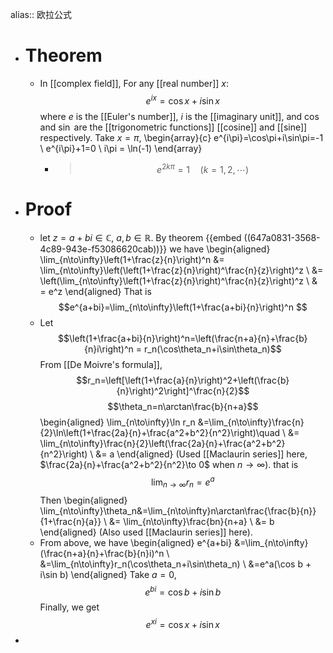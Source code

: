 alias:: 欧拉公式

- # Theorem
	- In [[complex field]], For any [[real number]] $x$:
	  $$e^{ix}=\cos x+i\sin x$$
	  where $e$ is the [[Euler's number]], $i$ is the [[imaginary unit]], and $\cos$ and $\sin$ are the [[trigonometric functions]] [[cosine]] and [[sine]] respectively.
	  Take $x=\pi$,
	  \begin{array}{c}
	  e^{i\pi}=\cos\pi+i\sin\pi=-1 \\
	  e^{i\pi}+1=0 \\
	  i\pi = \ln(-1)
	  \end{array}
		- >$$e^{2k\pi}=1\quad(k=1,2,\cdots)$$
- # Proof
	- let $z = a+bi \in \mathbb{C}$, $a, b\in\mathbb{R}$.
	  By theorem {{embed ((647a0831-3568-4c89-943e-f53086620cab))}}
	  we have
	  \begin{aligned}
	  \lim_{n\to\infty}\left(1+\frac{z}{n}\right)^n &= \lim_{n\to\infty}\left(\left(1+\frac{z}{n}\right)^\frac{n}{z}\right)^z \\
	  &= \left(\lim_{n\to\infty}\left(1+\frac{z}{n}\right)^\frac{n}{z}\right)^z \\
	  & = e^z 
	  \end{aligned}
	  That is
	  $$e^{a+bi}=\lim_{n\to\infty}\left(1+\frac{a+bi}{n}\right)^n $$
	- Let 
	  $$\left(1+\frac{a+bi}{n}\right)^n=\left(\frac{n+a}{n}+\frac{b}{n}i\right)^n = r_n(\cos\theta_n+i\sin\theta_n)$$
	  From [[De Moivre's formula]],
	  $$r_n=\left[\left(1+\frac{a}{n}\right)^2+\left(\frac{b}{n}\right)^2\right]^\frac{n}{2}$$
	  $$\theta_n=n\arctan\frac{b}{n+a}$$
	  \begin{aligned}
	  \lim_{n\to\infty}\ln r_n &=\lim_{n\to\infty}\frac{n}{2}\ln\left(1+\frac{2a}{n}+\frac{a^2+b^2}{n^2}\right)\quad \\
	  &= \lim_{n\to\infty}\frac{n}{2}\left(\frac{2a}{n}+\frac{a^2+b^2}{n^2}\right) \\
	  &= a
	  \end{aligned}
	  (Used [[Maclaurin series]] here, $\frac{2a}{n}+\frac{a^2+b^2}{n^2}\to 0$ when $n\to\infty$).
	  that is 
	  $$\lim_{n\to\infty}r_n=e^a$$
	  Then
	  \begin{aligned}
	  \lim_{n\to\infty}\theta_n&=\lim_{n\to\infty}n\arctan\frac{\frac{b}{n}}{1+\frac{n}{a}} \\
	  &= \lim_{n\to\infty}\frac{bn}{n+a} \\
	  &= b
	  \end{aligned}
	  (Also used [[Maclaurin series]] here).
	- From above, we have
	  \begin{aligned}
	  e^{a+bi} &=\lim_{n\to\infty}(\frac{n+a}{n}+\frac{b}{n}i)^n \\
	  &=\lim_{n\to\infty}r_n(\cos\theta_n+i\sin\theta_n) \\
	  &=e^a(\cos b + i\sin b)
	  \end{aligned}
	  Take $a = 0$, 
	  $$e^{bi}=\cos b+i\sin b$$
	  Finally, we get
	  $$e^{xi}=\cos x+i\sin x$$
-